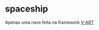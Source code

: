# spaceship

Apenas uma nave feita na framework [V-ART](vart)

<!-- links -->
[vart]: http://professores.dcc.ufla.br/~bruno/v-art/